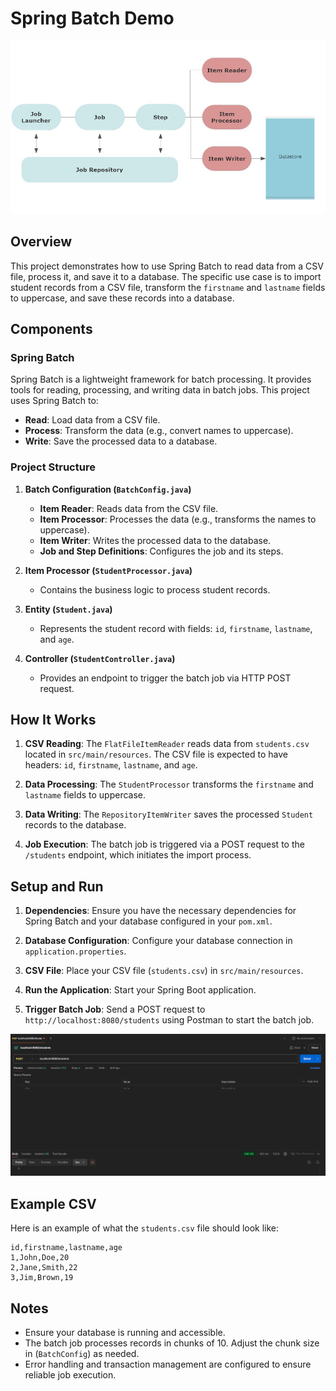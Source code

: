 # Spring Batch Demo


![architecture spring batch](image/SpringBatchFramework.jpg)

## Overview

This project demonstrates how to use Spring Batch to read data from a CSV file, process it, and save it to a database. The specific use case is to import student records from a CSV file, transform the `firstname` and `lastname` fields to uppercase, and save these records into a database.

## Components

### Spring Batch

Spring Batch is a lightweight framework for batch processing. It provides tools for reading, processing, and writing data in batch jobs. This project uses Spring Batch to:

- **Read**: Load data from a CSV file.
- **Process**: Transform the data (e.g., convert names to uppercase).
- **Write**: Save the processed data to a database.

### Project Structure

1. **Batch Configuration (`BatchConfig.java`)**
    - **Item Reader**: Reads data from the CSV file.
    - **Item Processor**: Processes the data (e.g., transforms the names to uppercase).
    - **Item Writer**: Writes the processed data to the database.
    - **Job and Step Definitions**: Configures the job and its steps.

2. **Item Processor (`StudentProcessor.java`)**
    - Contains the business logic to process student records.

3. **Entity (`Student.java`)**
    - Represents the student record with fields: `id`, `firstname`, `lastname`, and `age`.

4. **Controller (`StudentController.java`)**
    - Provides an endpoint to trigger the batch job via HTTP POST request.

## How It Works

1. **CSV Reading**: The `FlatFileItemReader` reads data from `students.csv` located in `src/main/resources`. The CSV file is expected to have headers: `id`, `firstname`, `lastname`, and `age`.

2. **Data Processing**: The `StudentProcessor` transforms the `firstname` and `lastname` fields to uppercase.

3. **Data Writing**: The `RepositoryItemWriter` saves the processed `Student` records to the database.

4. **Job Execution**: The batch job is triggered via a POST request to the `/students` endpoint, which initiates the import process.

## Setup and Run

1. **Dependencies**: Ensure you have the necessary dependencies for Spring Batch and your database configured in your `pom.xml`.

2. **Database Configuration**: Configure your database connection in `application.properties`.

3. **CSV File**: Place your CSV file (`students.csv`) in `src/main/resources`.

4. **Run the Application**: Start your Spring Boot application.

5. **Trigger Batch Job**: Send a POST request to `http://localhost:8080/students` using Postman to start the batch job.

![POST request with postman](image/postman_image.png)

## Example CSV

Here is an example of what the `students.csv` file should look like:

```csv
id,firstname,lastname,age
1,John,Doe,20
2,Jane,Smith,22
3,Jim,Brown,19
```


## Notes

- Ensure your database is running and accessible.
- The batch job processes records in chunks of 10. Adjust the chunk size in  (`BatchConfig`)  as needed.
- Error handling and transaction management are configured to ensure reliable job execution.


